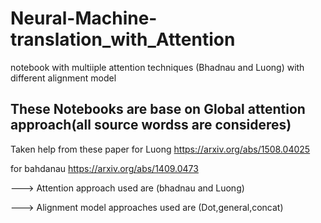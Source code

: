 # Neural-Machine-translation_with_Attention
 notebook with multiiple attention techniques (Bhadnau and Luong) with different alignment model

## These Notebooks are base on Global attention approach(all source wordss are consideres)

Taken help from these paper
for Luong https://arxiv.org/abs/1508.04025


for bahdanau https://arxiv.org/abs/1409.0473



---> Attention approach used are (bhadnau and Luong)

---> Alignment model approaches used are (Dot,general,concat)
